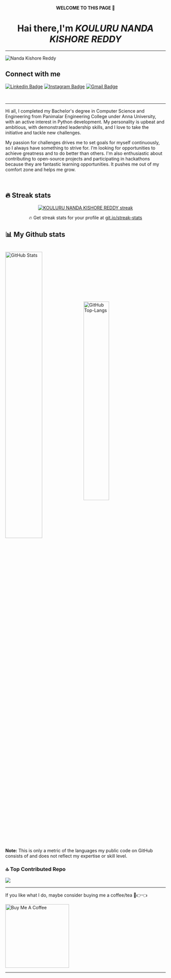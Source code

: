 <p align="center">
<b>WELCOME TO  THIS PAGE 👋</b></p>
<h1 align="center">Hai there,I'm  <em>KOULURU NANDA KISHORE REDDY</em></h1>
<hr>
<p align="left"> <img src="https://komarev.com/ghpvc/?username=KouluruNandaKishoreReddy&label=Profile%20views&color=0e75b6&style=flat" alt="Nanda Kishore Reddy" /> </p>

<h2> Connect with me </h2>

[![Linkedin Badge](https://img.shields.io/badge/-KOULURU%20NANDA%20KISHORE%20REDDY-blue?style=flat-square&logo=Linkedin&logoColor=white&link=https://https://www.linkedin.com/in/kouluru-nanda-kishore-reddy-b42972192/)](https://www.linkedin.com/in/kouluru-nanda-kishore-reddy-b42972192/)
[![Instagram Badge](https://img.shields.io/badge/Kishore_Reddy-purple?style=flat-square&logo=instagram&logoColor=white&link=https://www.instagram.com/_.kishore._reddy._/)](https://www.instagram.com/_.kishore._reddy._/)
[![Gmail Badge](https://img.shields.io/badge/-nandakouluruemail@gmail.com-c14438?style=flat-square&logo=Gmail&logoColor=white&link=mailto:nandakouluruemail@gmail.com/)](mailto:nandakouluruemail@gmail.com)

<br>
<hr>

<p>Hi all, I completed my Bachelor's degree in Computer Science and Engineering from Panimalar Engineering College under Anna University, with an active interest in Python development. My personality is upbeat and ambitious, with demonstrated leadership skills, and I love to take the initiative and tackle new challenges.

My passion for challenges drives me to set goals for myself continuously, so I always have something to strive for. I'm looking for opportunities to achieve greatness and to do better than others. I'm also enthusiastic about contributing to open-source projects and participating in hackathons because they are fantastic learning opportunities. It pushes me out of my comfort zone and helps me grow.</p>
<br>
## 🔥 Streak stats

<!-- GitHub Readme Streak Stats - https://github.com/KouluruNandaKishoreReddy/github-readme-streak-stats -->
<p align="center">
  <a href="https://github.com/KouluruNandaKishoreReddy/github-readme-streak-stats">
    <img title="🔥 Get streak stats for your profile at git.io/streak-stats" alt="KOULURU NANDA KISHORE REDDY streak" src="https://github-readme-streak-stats.herokuapp.com/?user=KouluruNandaKishoreReddy&theme=monokai-metallian&hide_border=true"/>
  </a>
  <p align="center">🔥 Get streak stats for your profile at <a href="https://git.io/streak-stats">git.io/streak-stats</a></p>
</p>

## 📊 My Github stats

  <br/>
  <img src="https://github-readme-stats.vercel.app/api?username=KouluruNandaKishoreReddy&show_icons=true&theme=chartreuse-dark" alt="GitHub Stats" align="center" width="48%" />
  <img src="https://github-readme-stats.vercel.app/api/top-langs/?username=KouluruNandaKishoreReddy&layout=compact&theme=chartreuse-dark&langs_count=6" alt="GitHub Top-Langs" align="center" width="40%" />
  <br/>
  <b>Note:</b> This is only a metric of the languages my public code on GitHub consists of and does not reflect my expertise or skill level.

  ### 🔝 Top Contributed Repo
![](https://github-contributor-stats.vercel.app/api?username=KouluruNandaKishoreReddy&limit=5&theme=dark&combine_all_yearly_contributions=true)


<hr>

If you like what I do, maybe consider buying me a coffee/tea 🥺👉👈

<a href="buymeacoffee.com/?via=koulurunanda" target="_blank"><img src="https://cdn.buymeacoffee.com/buttons/v2/default-red.png" alt="Buy Me A Coffee" width="200" ></a>
<br>
<hr>




  

